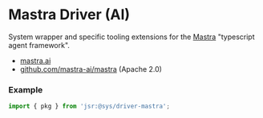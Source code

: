 # Mastra Driver (AI)

System wrapper and specific tooling extensions for the [Mastra](https://mastra.ai/) "typescript agent framework".

- [mastra.ai](https://mastra.ai/)
- [github.com/mastra-ai/mastra](https://github.com/mastra-ai/mastra) (Apache 2.0)

### Example
```ts
import { pkg } from 'jsr:@sys/driver-mastra';
```
